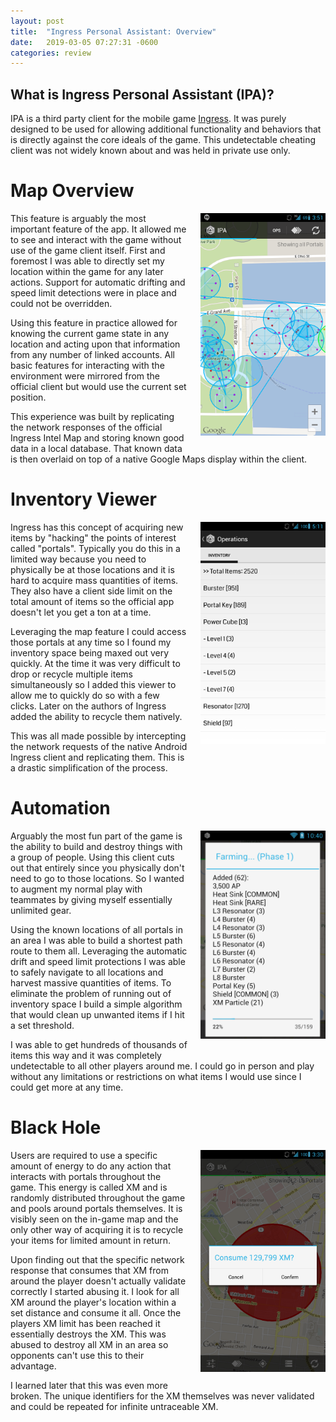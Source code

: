 ```yaml
---
layout: post
title:  "Ingress Personal Assistant: Overview"
date:   2019-03-05 07:27:31 -0600
categories: review
---
```


## What is Ingress Personal Assistant (IPA)?
IPA is a third party client for the mobile game [Ingress](https://www.ingress.com/). It was purely designed to be used for allowing additional functionality and behaviors that is directly against the core ideals of the game. This undetectable cheating client was not widely known about and was held in private use only.

# Map Overview
<img
   align="right"
   src="/assets/ipa/map.png"
   width="200"
   style="padding-left:20px;padding-bottom:20px;">
This feature is arguably the most important feature of the app. It allowed me to see and interact with the game without use of the game client itself. First and foremost I was able to directly set my location within the game for any later actions. Support for automatic drifting and speed limit detections were in place and could not be overridden.

Using this feature in practice allowed for knowing the current game state in any location and acting upon that information from any number of linked accounts. All basic features for interacting with the environment were mirrored from the official client but would use the current set position.

This experience was built by replicating the network responses of the official Ingress Intel Map and storing known good data in a local database. That known data is then overlaid on top of a native Google Maps display within the client.

# Inventory Viewer
<img
   align="right"
   src="/assets/ipa/inventory_overview.png"
   width="200"
   style="padding-left:20px;padding-bottom:20px;">
Ingress has this concept of acquiring new items by "hacking" the points of interest called "portals". Typically you do this in a limited way because you need to physically be at those locations and it is hard to acquire mass quantities of items. They also have a client side limit on the total amount of items so the official app doesn't let you get a ton at a time.

Leveraging the map feature I could access those portals at any time so I found my inventory space being maxed out very quickly. At the time it was very difficult to drop or recycle multiple items simultaneously so I added this viewer to allow me to quickly do so with a few clicks. Later on the authors of Ingress added the ability to recycle them natively.

This was all made possible by intercepting the network requests of the native Android Ingress client and replicating them. This is a drastic simplification of the process.

# Automation
<img
   align="right"
   src="/assets/ipa/farming_in_progress.png"
   width="200"
   style="padding-left:20px;padding-bottom:20px;">
Arguably the most fun part of the game is the ability to build and destroy things with a group of people. Using this client cuts out that entirely since you physically don't need to go to those locations. So I wanted to augment my normal play with teammates by giving myself essentially unlimited gear.

Using the known locations of all portals in an area I was able to build a shortest path route to them all. Leveraging the automatic drift and speed limit protections I was able to safely navigate to all locations and harvest massive quantities of items. To eliminate the problem of running out of inventory space I build a simple algorithm that would clean up unwanted items if I hit a set threshold.

I was able to get hundreds of thousands of items this way and it was completely undetectable to all other players around me. I could go in person and play without any limitations or restrictions on what items I would use since I could get more at any time.

# Black Hole
<img
   align="right"
   src="/assets/ipa/black_hole.png"
   width="200"
   style="padding-left:20px;padding-bottom:20px;">
Users are required to use a specific amount of energy to do any action that interacts with portals throughout the game. This energy is called XM and is randomly distributed throughout the game and pools around portals themselves. It is visibly seen on the in-game map and the only other way of acquiring it is to recycle your items for limited amount in return.

Upon finding out that the specific network response that consumes that XM from around the player doesn't actually validate correctly I started abusing it. I look for all XM around the player's location within a set distance and consume it all. Once the players XM limit has been reached it essentially destroys the XM. This was abused to destroy all XM in an area so opponents can't use this to their advantage.

I learned later that this was even more broken. The unique identifiers for the XM themselves was never validated and could be repeated for infinite untraceable XM.
